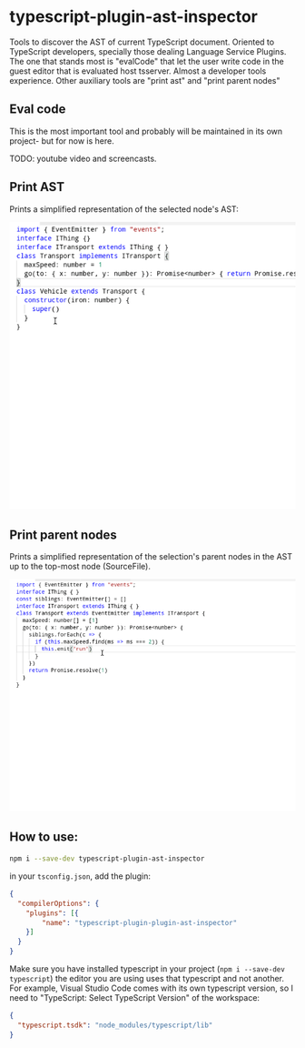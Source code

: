 # typescript-plugin-ast-inspector

Tools to discover the AST of current TypeScript document. Oriented to TypeScript developers, specially those dealing Language Service Plugins. The one that stands most is "evalCode" that let the user write code in the guest editor that is evaluated host tsserver. Almost a developer tools experience. Other auxiliary  tools are "print ast" and "print parent nodes"

## Eval code 

This is the most important tool and probably will be maintained in its own project- but for now is here. 

TODO: youtube video and screencasts. 

## Print AST

Prints a simplified representation of the selected node's AST: 

![print-ast](doc-assets/print-ast.gif)

## Print parent nodes

Prints a simplified representation of the selection's parent nodes in the AST up to the top-most node (SourceFile). 

![print-parent-nodes](doc-assets/print-parent-nodes.gif)

## How to use: 

```sh
npm i --save-dev typescript-plugin-ast-inspector
```

in your `tsconfig.json`, add the plugin: 

```json
{
  "compilerOptions": {
    "plugins": [{
        "name": "typescript-plugin-plugin-ast-inspector"
    }]
  }
}
```

Make sure you have installed typescript in your project (`npm i --save-dev typescript`) the editor you are using uses that typescript and not another. For example, Visual Studio Code comes with its own typescript version, so I need to "TypeScript: Select TypeScript Version" of the workspace: 
```json
{
  "typescript.tsdk": "node_modules/typescript/lib"
}
```
